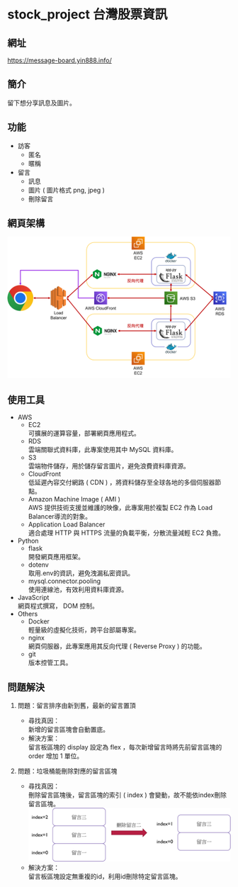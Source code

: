 # stock_project 台灣股票資訊

## 網址
https://message-board.yin888.info/

## 簡介
留下想分享訊息及圖片。

## 功能
*  訪客
    *   匿名
    *   暱稱
*  留言
    *   訊息
    *   圖片 ( 圖片格式 png, jpeg )
    *   刪除留言

## 網頁架構
![pic_web_framework](readme_pictures/web_framework_mb.png)

## 使用工具
*   AWS
    *   EC2
    <br/>可擴展的運算容量，部署網頁應用程式。
    *   RDS
    <br/>雲端關聯式資料庫，此專案使用其中 MySQL 資料庫。
    *   S3
    <br/>雲端物件儲存，用於儲存留言圖片，避免浪費資料庫資源。
    *   CloudFront
    <br/>低延遲內容交付網路 ( CDN ) ，將資料儲存至全球各地的多個伺服器節點。
    *   Amazon Machine Image ( AMI )
    <br/>AWS 提供技術支援並維護的映像，此專案用於複製 EC2 作為 Load Balancer導流的對象。
    *   Application Load Balancer
    <br/>適合處理 HTTP 與 HTTPS 流量的負載平衡，分散流量減輕 EC2 負擔。
*   Python
    *   flask
    <br/>開發網頁應用框架。
    *   dotenv
    <br/>取用.env的資訊，避免洩漏私密資訊。
    *   mysql.connector.pooling
    <br/>使用連線池，有效利用資料庫資源。
*   JavaScript
    <br/>網頁程式撰寫， DOM 控制。
*   Others
    *   Docker
    <br/>輕量級的虛擬化技術，跨平台部屬專案。
    *   nginx
    <br/>網頁伺服器，此專案應用其反向代理 ( Reverse Proxy ) 的功能。
    *   git
    <br/>版本控管工具。

## 問題解決
1. 問題：留言排序由新到舊，最新的留言置頂
    * 尋找真因：
    <br/>新增的留言區塊會自動置底。
    * 解決方案：
    <br/>留言板區塊的 display 設定為 flex ，每次新增留言時將先前留言區塊的 order 增加 1 單位。

2. 問題：垃圾桶能刪除對應的留言區塊
    * 尋找真因：
    <br/>刪除留言區塊後，留言區塊的索引 ( index ) 會變動，故不能依index刪除留言區塊。
    <br/><img src="readme_pictures/example1.png" width="500px">
    * 解決方案：
    <br/>留言板區塊設定無重複的id，利用id刪除特定留言區塊。